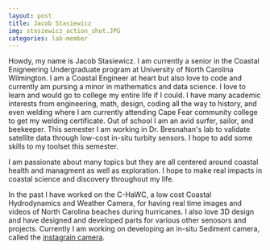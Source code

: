 ```yaml
---
layout: post
title: Jacob Stasiewicz
img: stasiewicz_action_shot.JPG
categories: lab-member
---
```


Howdy, my name is Jacob Stasiewicz. I am currently a senior in the Coastal Enigneering Undergraduate program at University of North Carolina Wilmington. I am a Coastal Engineer at heart but also love to code and currently am pursing a minor in mathematics and data science. I love to learn and would go to college my entire life if I could. I have many academic interests from engineering, math, design, coding all the way to history, and even welding where I am currently attending Cape Fear community college to get my welding certificate. Out of school I am an avid surfer, sailor, and beekeeper. This semester I am working in Dr. Bresnahan's lab to validate satellite data through low-cost in-situ turbity sensors. I hope to add some skills to my toolset this semester.

I am passionate about many topics but they are all centered around coastal health and managment as well as exploration. I hope to make real impacts in coastal science and discovery throughout my life.

In the past I have worked on the C-HaWC, a low cost Coastal Hydrodynamics and Weather Camera, for having real time images and videos of North Carolina beaches during hurricanes. I also love 3D design and have designed and developed parts for various other senosors and projects. Currently I am working on developing an in-situ Sediment camera, called the [instagrain camera](https://github.com/UNCG-DAISY/Instagrain).
